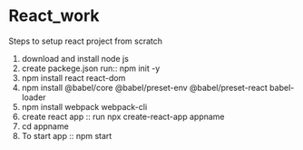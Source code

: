 # React_work
Steps to setup react project from scratch
1. download and install node js
2. create packege.json run:: npm init -y
3. npm install react react-dom
4. npm install @babel/core @babel/preset-env @babel/preset-react babel-loader
5. npm install webpack webpack-cli
6. create react app :: run npx create-react-app appname
7. cd appname
8. To start app :: npm start